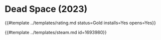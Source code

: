 # Dead Space (2023)
<!-- script:Aliases [
    "Dead Space 2023",
    "Dead Space"
] -->

{{#template ../templates/rating.md status=Gold installs=Yes opens=Yes}}

{{#template ../templates/steam.md id=1693980}}